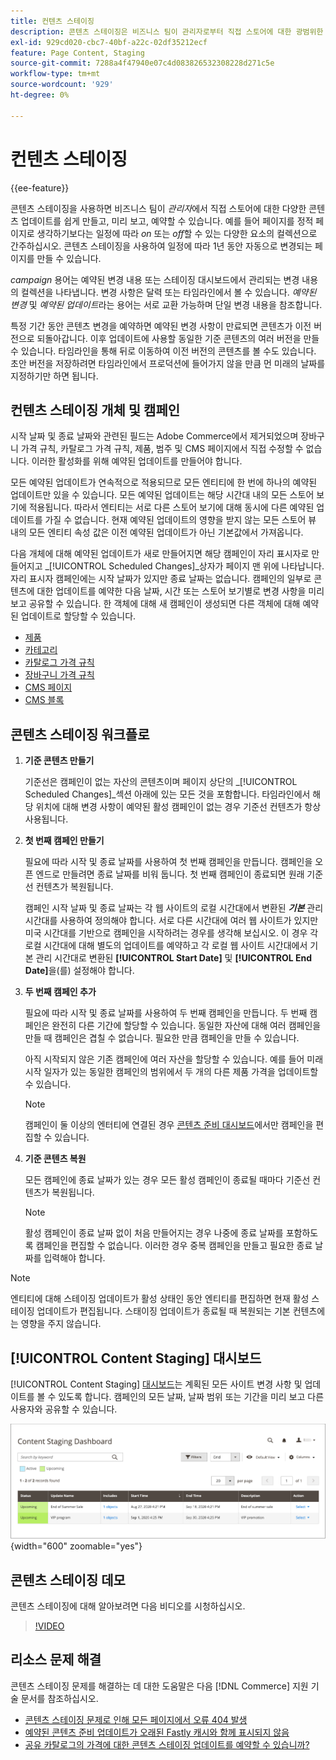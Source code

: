 ```yaml
---
title: 컨텐츠 스테이징
description: 콘텐츠 스테이징은 비즈니스 팀이 관리자로부터 직접 스토어에 대한 광범위한 콘텐츠 업데이트를 쉽게 만들고, 미리 보고, 예약할 수 있도록 합니다.
exl-id: 929cd020-cbc7-40bf-a22c-02df35212ecf
feature: Page Content, Staging
source-git-commit: 7288a4f47940e07c4d083826532308228d271c5e
workflow-type: tm+mt
source-wordcount: '929'
ht-degree: 0%

---
```


# 컨텐츠 스테이징

{{ee-feature}}

콘텐츠 스테이징을 사용하면 비즈니스 팀이 _관리자_&#x200B;에서 직접 스토어에 대한 다양한 콘텐츠 업데이트를 쉽게 만들고, 미리 보고, 예약할 수 있습니다. 예를 들어 페이지를 정적 페이지로 생각하기보다는 일정에 따라 _on_ 또는 _off_&#x200B;할 수 있는 다양한 요소의 컬렉션으로 간주하십시오. 콘텐츠 스테이징을 사용하여 일정에 따라 1년 동안 자동으로 변경되는 페이지를 만들 수 있습니다.

_campaign_ 용어는 예약된 변경 내용 또는 스테이징 대시보드에서 관리되는 변경 내용의 컬렉션을 나타냅니다. 변경 사항은 달력 또는 타임라인에서 볼 수 있습니다. _예약된 변경_ 및 _예약된 업데이트_&#x200B;라는 용어는 서로 교환 가능하며 단일 변경 내용을 참조합니다.

특정 기간 동안 콘텐츠 변경을 예약하면 예약된 변경 사항이 만료되면 콘텐츠가 이전 버전으로 되돌아갑니다. 이후 업데이트에 사용할 동일한 기준 콘텐츠의 여러 버전을 만들 수 있습니다. 타임라인을 통해 뒤로 이동하여 이전 버전의 콘텐츠를 볼 수도 있습니다. 초안 버전을 저장하려면 타임라인에서 프로덕션에 들어가지 않을 만큼 먼 미래의 날짜를 지정하기만 하면 됩니다.

## 컨텐츠 스테이징 개체 및 캠페인

시작 날짜 및 종료 날짜와 관련된 필드는 Adobe Commerce에서 제거되었으며 장바구니 가격 규칙, 카탈로그 가격 규칙, 제품, 범주 및 CMS 페이지에서 직접 수정할 수 없습니다. 이러한 활성화를 위해 예약된 업데이트를 만들어야 합니다.

모든 예약된 업데이트가 연속적으로 적용되므로 모든 엔티티에 한 번에 하나의 예약된 업데이트만 있을 수 있습니다. 모든 예약된 업데이트는 해당 시간대 내의 모든 스토어 보기에 적용됩니다. 따라서 엔티티는 서로 다른 스토어 보기에 대해 동시에 다른 예약된 업데이트를 가질 수 없습니다. 현재 예약된 업데이트의 영향을 받지 않는 모든 스토어 뷰 내의 모든 엔티티 속성 값은 이전 예약된 업데이트가 아닌 기본값에서 가져옵니다.

다음 개체에 대해 예약된 업데이트가 새로 만들어지면 해당 캠페인이 자리 표시자로 만들어지고 _[!UICONTROL Scheduled Changes]_상자가 페이지 맨 위에 나타납니다. 자리 표시자 캠페인에는 시작 날짜가 있지만 종료 날짜는 없습니다. 캠페인의 일부로 콘텐츠에 대한 업데이트를 예약한 다음 날짜, 시간 또는 스토어 보기별로 변경 사항을 미리 보고 공유할 수 있습니다. 한 객체에 대해 새 캠페인이 생성되면 다른 객체에 대해 예약된 업데이트로 할당할 수 있습니다.

- [제품](../catalog/product-scheduled-changes.md)
- [카테고리](../catalog/category-scheduled-changes.md)
- [카탈로그 가격 규칙](../merchandising-promotions/price-rule-catalog-scheduled-changes.md)
- [장바구니 가격 규칙](../merchandising-promotions/price-rule-cart-scheduled-changes.md)
- [CMS 페이지](pages-workspace.md#scheduled-changes)
- [CMS 블록](blocks.md)

## 콘텐츠 스테이징 워크플로

1. **기준 콘텐츠 만들기**

   기준선은 캠페인이 없는 자산의 콘텐츠이며 페이지 상단의 _[!UICONTROL Scheduled Changes]_섹션 아래에 있는 모든 것을 포함합니다. 타임라인에서 해당 위치에 대해 변경 사항이 예약된 활성 캠페인이 없는 경우 기준선 컨텐츠가 항상 사용됩니다.

1. **첫 번째 캠페인 만들기**

   필요에 따라 시작 및 종료 날짜를 사용하여 첫 번째 캠페인을 만듭니다. 캠페인을 오픈 엔드로 만들려면 종료 날짜를 비워 둡니다. 첫 번째 캠페인이 종료되면 원래 기준선 컨텐츠가 복원됩니다.

   캠페인 시작 날짜 및 종료 날짜는 각 웹 사이트의 로컬 시간대에서 변환된 **_기본_** 관리 시간대를 사용하여 정의해야 합니다. 서로 다른 시간대에 여러 웹 사이트가 있지만 미국 시간대를 기반으로 캠페인을 시작하려는 경우를 생각해 보십시오. 이 경우 각 로컬 시간대에 대해 별도의 업데이트를 예약하고 각 로컬 웹 사이트 시간대에서 기본 관리 시간대로 변환된 **[!UICONTROL Start Date]** 및 **[!UICONTROL End Date]**&#x200B;을(를) 설정해야 합니다.

1. **두 번째 캠페인 추가**

   필요에 따라 시작 및 종료 날짜를 사용하여 두 번째 캠페인을 만듭니다. 두 번째 캠페인은 완전히 다른 기간에 할당할 수 있습니다. 동일한 자산에 대해 여러 캠페인을 만들 때 캠페인은 겹칠 수 없습니다. 필요한 만큼 캠페인을 만들 수 있습니다.

   아직 시작되지 않은 기존 캠페인에 여러 자산을 할당할 수 있습니다. 예를 들어 미래 시작 일자가 있는 동일한 캠페인의 범위에서 두 개의 다른 제품 가격을 업데이트할 수 있습니다.

   >[!NOTE]
   >
   >캠페인이 둘 이상의 엔터티에 연결된 경우 [콘텐츠 준비 대시보드](content-staging-dashboard.md)에서만 캠페인을 편집할 수 있습니다.

1. **기준 콘텐츠 복원**

   모든 캠페인에 종료 날짜가 있는 경우 모든 활성 캠페인이 종료될 때마다 기준선 컨텐츠가 복원됩니다.

   >[!NOTE]
   >
   >활성 캠페인이 종료 날짜 없이 처음 만들어지는 경우 나중에 종료 날짜를 포함하도록 캠페인을 편집할 수 없습니다. 이러한 경우 중복 캠페인을 만들고 필요한 종료 날짜를 입력해야 합니다.

>[!NOTE]
>
>엔티티에 대해 스테이징 업데이트가 활성 상태인 동안 엔티티를 편집하면 현재 활성 스테이징 업데이트가 편집됩니다. 스태이징 업데이트가 종료될 때 복원되는 기본 컨텐츠에는 영향을 주지 않습니다.

## [!UICONTROL Content Staging] 대시보드

[!UICONTROL Content Staging] [대시보드](content-staging-dashboard.md)는 계획된 모든 사이트 변경 사항 및 업데이트를 볼 수 있도록 합니다. 캠페인의 모든 날짜, 날짜 범위 또는 기간을 미리 보고 다른 사용자와 공유할 수 있습니다.

![스테이징 대시보드](./assets/content-staging-dashboard-grid.png){width="600" zoomable="yes"}

## 콘텐츠 스테이징 데모

콘텐츠 스테이징에 대해 알아보려면 다음 비디오를 시청하십시오.

>[!VIDEO](https://video.tv.adobe.com/v/343784?quality=12&learn=on)

## 리소스 문제 해결

콘텐츠 스테이징 문제를 해결하는 데 대한 도움말은 다음 [!DNL Commerce] 지원 기술 문서를 참조하십시오.

- [콘텐츠 스테이징 문제로 인해 모든 페이지에서 오류 404 발생](https://experienceleague.adobe.com/docs/commerce-knowledge-base/kb/troubleshooting/site-down-or-unresponsive/error-404-on-all-pages-due-to-content-staging-issue.html)
- [예약된 콘텐츠 준비 업데이트가 오래된 Fastly 캐시와 함께 표시되지 않음](https://experienceleague.adobe.com/docs/commerce-knowledge-base/kb/troubleshooting/miscellaneous/scheduled-content-staging-updates-not-displayed-with-stale-fastly-cache.html)
- [공유 카탈로그의 가격에 대한 콘텐츠 스테이징 업데이트를 예약할 수 있습니까?](https://experienceleague.adobe.com/docs/commerce-knowledge-base/kb/faq/can-i-schedule-content-staging-updates-for-prices-in-a-shared-catalog.html)
